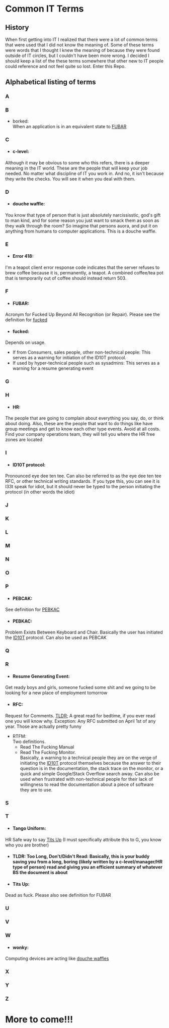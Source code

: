 # Common IT Terms

## History

When first getting into IT I realized that there were a lot of common terms that were used that I did not know the
meaning of. Some of these terms were words that I thought I knew the meaning of because they were found outside of IT
circles, but I couldn't have been more wrong. I decided I should keep a list of the these terms somewhere that other new
to IT people could reference and not feel quite so lost. Enter this Repo.

## Alphabetical listing of terms

### A

### B

- borked:  
When an application is in an equivalent state to [FUBAR](#fubar)

### C

- #### c-level:  
Although it may be obvious to some who this refers, there is a deeper meaning in the IT world. These are the people that will keep your job needed. No matter what discipline of IT you work in. And no, it isn't because they write the checks. You will see it when you deal with them.

### D
- #### douche waffle:  
You know that type of person that is just absolutely narcississtic, god's gift to man kind, and for some reason you just want to smack them as soon as they walk through the room? So imagine that persons auora, and put it on anything from humans to computer applications. This is a douche waffle. 

### E

- #### Error 418:  
I'm a teapot client error response code indicates that the server refuses to brew coffee because it is, permanently, a teapot. A combined coffee/tea pot that is temporarily out of coffee should instead return 503.

### F

- #### FUBAR:  
Acronym for Fucked Up Beyond All Recognition (or Repair). Please see the definition for [fucked](#fucked)
- #### fucked:  
Depends on usage.
  - If from Consumers, sales people, other non-technical people: This serves as a warning for initiation of the ID10T protocol.
  - If used by hyper-technical people such as sysadmins: This serves as a warning for a resume generating event

### G

### H

- #### HR:  
The people that are going to complain about everything you say, do, or think about doing. Also, these are the people that want to do things like have group meetings and get to know each other type events. Avoid at all costs. Find your company operations team, they will tell you where the HR free zones are located

### I

- #### ID10T protocol:  
Pronounced eye dee ten tee. Can also be referred to as the eye dee ten tee RFC, or other technical writing standards. If you type this, you can see it is l33t speak for idiot, but it should never be typed to the person initiating the protocol (in other words the idiot)

### J

### K

### L

### M

### N

### O

### P

- #### PEBCAK:  
See definition for [PEBKAC](#pebkac)
- #### PEBKAC:  
Problem Exists Between Keyboard and Chair. Basically the user has initiated the [ID10T](#id10t) protocol. Can also be used as PEBCAK

### Q

### R

- #### Resume Generating Event: 
Get ready boys and girls, someone fucked some shit and we going to be looking for a new place of employment tomorrow
- #### RFC:  
Request for Comments. [TLDR](#tldr); A great read for bedtime, if you ever read one you will know why. Exception: Any RFC submitted on April 1st of any year. Those are actually pretty funny
- RTFM:  
Two definitions.
  - Read The Fucking Manual
  - Read The Fucking Monitor.  
  Basically, a warning to a technical people they are on the verge of initiating the [ID10T](#id10t) protocol themselves because the answer to their question is in the documentation, the stack trace on the monitor, or a quick and simple Google/Stack Overflow search away. Can also be used when frustrated with non-technical people for their lack of willingness to read the documentation about a piece of software they are to use.

### S

### T

- #### Tango Uniform:  
HR Safe way to say [Tits Up](#tits-up) (I must specifically attribute this to G, you know who you are brother)
- #### TLDR: Too Long, Don't/Didn't Read: Basically, this is your buddy saving you from a long, boring (likely written by a c-level/manager/HR type of person) read and giving you an efficient summary of whatever BS the document is about
- #### Tits Up:  
Dead as fuck. Please also see definition for FUBAR

### U

### V

### W

- #### wonky:  
Computing devices are acting like [douche waffles](#douch-waffle)

### X

### Y

### Z

# More to come!!!
